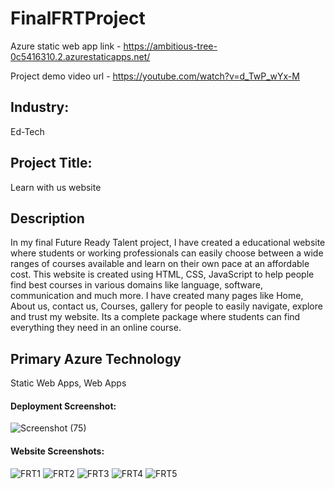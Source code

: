 # FinalFRTProject

Azure static web app link - https://ambitious-tree-0c5416310.2.azurestaticapps.net/

Project demo video url - https://youtube.com/watch?v=d_TwP_wYx-M

## Industry:
Ed-Tech

## Project Title:
Learn with us website

## Description
In my final Future Ready Talent project, I have created a educational website where students or working professionals can easily choose between a wide ranges of courses available and learn on their own pace at an affordable cost. This website is created using HTML, CSS, JavaScript to help people find best courses in various domains like language, software, communication and much more. I have created many pages like Home, About us, contact us, Courses, gallery for people to easily navigate, explore and trust my website. Its a complete package where students can find everything they need in an online course.

## Primary Azure Technology
Static Web Apps, Web Apps

#### Deployment Screenshot:
![Screenshot (75)](https://user-images.githubusercontent.com/90512462/203102678-d66a6137-6762-487b-bdb0-ce1df85c26fc.png)

#### Website Screenshots:
![FRT1](https://user-images.githubusercontent.com/90512462/198110406-a27f703c-a1cd-46c1-a246-53eed07aa36e.png)
![FRT2](https://user-images.githubusercontent.com/90512462/198110443-5ca9c165-f425-4722-a56e-1e8ca9ce2e11.png)
![FRT3](https://user-images.githubusercontent.com/90512462/198110556-7a3c9d00-e0bd-414f-82b8-da0c818540f6.png)
![FRT4](https://user-images.githubusercontent.com/90512462/198110571-d3657d9c-9918-4bc1-8a5c-f5bc3cde4dc9.png)
![FRT5](https://user-images.githubusercontent.com/90512462/198110596-39c15f7e-2166-4048-9d95-008211c48bd9.png)
